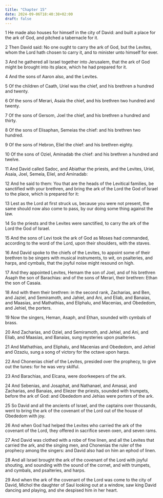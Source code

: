 ```yaml
---
title: "Chapter 15"
date: 2024-09-06T18:40:38+02:00
draft: false
---
```




1 He made also houses for himself in the city of David: and built a place for the ark of God, and pitched a tabernacle for it.

2 Then David said: No one ought to carry the ark of God, but the Levites, whom the Lord hath chosen to carry it, and to minister unto himself for ever.

3 And he gathered all Israel together into Jerusalem, that the ark of God might be brought into its place, which he had prepared for it.

4 And the sons of Aaron also, and the Levites.

5 Of the children of Caath, Uriel was the chief, and his brethren a hundred and twenty.

6 Of the sons of Merari, Asaia the chief, and his brethren two hundred and twenty.

7 Of the sons of Gersom, Joel the chief, and his brethren a hundred and thirty.

8 Of the sons of Elisaphan, Semeias the chief: and his brethren two hundred.

9 Of the sons of Hebron, Eliel the chief: and his brethren eighty.

10 Of the sons of Oziel, Aminadab the chief: and his brethren a hundred and twelve.

11 And David called Sadoc, and Abiathar the priests, and the Levites, Uriel, Asaia, Joel, Semeia, Eliel, and Aminadab:

12 And he said to them: You that are the heads of the Levitical families, be sanctified with your brethren, and bring the ark of the Lord the God of Israel to the place, which is prepared for it:

13 Lest as the Lord at first struck us, because you were not present, the same should now also come to pass, by our doing some thing against the law.

14 So the priests and the Levites were sanctified, to carry the ark of the Lord the God of Israel.

15 And the sons of Levi took the ark of God as Moses had commanded, according to the word of the Lord, upon their shoulders, with the staves.

16 And David spoke to the chiefs of the Levites, to appoint some of their brethren to be singers with musical instruments, to wit, on psalteries, and harps, and cymbals, that the joyful noise might resound on high.

17 And they appointed Levites, Hemam the son of Joel, and of his brethren Asaph the son of Barachias: and of the sons of Merari, their brethren: Ethan the son of Casaia.

18 And with them their brethren: in the second rank, Zacharias, and Ben, and Jaziel, and Semiramoth, and Jahiel, and Ani, and Eliab, and Banaias, and Maasias, and Mathathias, and Eliphalu, and Macenias, and Obededom, and Jehiel, the porters.

19 Now the singers, Heman, Asaph, and Ethan, sounded with cymbals of brass.

20 And Zacharias, and Oziel, and Semiramoth, and Jehiel, and Ani, and Eliab, and Maasias, and Banaias, sung mysteries upon psalteries.

21 And Mathathias, and Eliphalu, and Macenias and Obededom, and Jehiel and Ozaziu, sung a song of victory for the octave upon harps.

22 And Chonenias chief of the Levites, presided over the prophecy, to give out the tunes: for he was very skilful.

23 And Barachias, and Elcana, were doorkeepers of the ark.

24 And Sebenias, and Josaphat, and Nathanael, and Amasai, and Zacharias, and Banaias, and Eliezer the priests, sounded with trumpets, before the ark of God: and Obededom and Jehias were porters of the ark.

25 So David and all the ancients of Israel, and the captains over thousands, went to bring the ark of the covenant of the Lord out of the house of Obededom with joy.

26 And when God had helped the Levites who carried the ark of the covenant of the Lord, they offered in sacrifice seven oxen, and seven rams.

27 And David was clothed with a robe of fine linen, and all the Levites that carried the ark, and the singing men, and Chonenias the ruler of the prophecy among the singers: and David also had on him an ephod of linen.

28 And all Israel brought the ark of the covenant of the Lord with joyful shouting, and sounding with the sound of the cornet, and with trumpets, and cymbals, and psalteries, and harps.

29 And when the ark of the covenant of the Lord was come to the city of David, Michol the daughter of Saul looking out at a window, saw king David dancing and playing, and she despised him in her heart.

